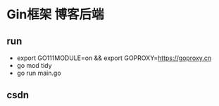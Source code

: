 # Gin框架 博客后端

## run

- export GO111MODULE=on && export GOPROXY=https://goproxy.cn
- go mod tidy
- go run main.go

## csdn


